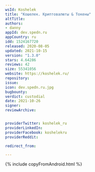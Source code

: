 ```yaml
---
wsId: Koshelek
title: "Кошелек. Криптовалюты & Токены"
altTitle: 
authors:
- danny
appId: dev.spedn.ru
appCountry: ru
idd: 1524167720
released: 2020-08-05
updated: 2021-10-15
version: "1.3.0"
stars: 4.64286
reviews: 42
size: 55341056
website: https://koshelek.ru/
repository: 
issue: 
icon: dev.spedn.ru.jpg
bugbounty: 
verdict: custodial
date: 2021-10-26
signer: 
reviewArchive:


providerTwitter: koshelek_ru
providerLinkedIn: 
providerFacebook: koshelekru
providerReddit:  

redirect_from:

---
```

{% include copyFromAndroid.html %}
